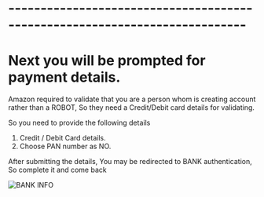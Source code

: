 # ---------------------------------------------------------------------------
# Next you will be prompted for payment details.

Amazon required to validate that you are a person whom is creating account rather than a ROBOT, So they need a Credit/Debit card details for validating. 

So you need to provide the following details 

  1. Credit / Debit Card details.
  2. Choose PAN number as NO. 

After submitting the details, You may be redirected to BANK authentication, So complete it and come back

![BANK INFO](https://gitlab.com/cit-devops/intros/uploads/62357c0caee93712d7974dc0620f6b58/image.png)

